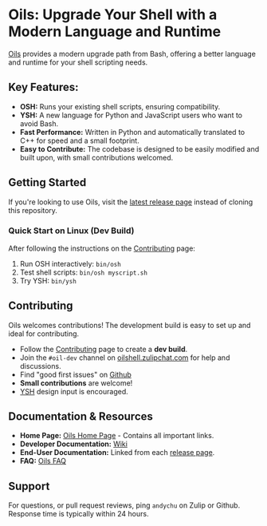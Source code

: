 # Oils: Upgrade Your Shell with a Modern Language and Runtime

[Oils](https://github.com/oils-for-unix/oils) provides a modern upgrade path from Bash, offering a better language and runtime for your shell scripting needs.

## Key Features:

*   **OSH:** Runs your existing shell scripts, ensuring compatibility.
*   **YSH:**  A new language for Python and JavaScript users who want to avoid Bash.
*   **Fast Performance:**  Written in Python and automatically translated to C++ for speed and a small footprint.
*   **Easy to Contribute:**  The codebase is designed to be easily modified and built upon, with small contributions welcomed.

## Getting Started

If you're looking to use Oils, visit the [latest release page](https://oils.pub/release/latest/) instead of cloning this repository.

### Quick Start on Linux (Dev Build)

After following the instructions on the [Contributing](https://github.com/oils-for-unix/oils/wiki/Contributing) page:

1.  Run OSH interactively: `bin/osh`
2.  Test shell scripts: `bin/osh myscript.sh`
3.  Try YSH: `bin/ysh`

## Contributing

Oils welcomes contributions! The development build is easy to set up and ideal for contributing.

*   Follow the [Contributing](https://github.com/oils-for-unix/oils/wiki/Contributing) page to create a **dev build**.
*   Join the `#oil-dev` channel on [oilshell.zulipchat.com](https://oilshell.zulipchat.com/) for help and discussions.
*   Find "good first issues" on [Github](https://github.com/oils-for-unix/oils/issues?q=is%3Aissue+is%3Aopen+label%3A%22good+first+issue%22)
*   **Small contributions** are welcome! 
*   [YSH](https://oils.pub/cross-ref.html#YSH) design input is encouraged.

## Documentation & Resources

*   **Home Page:**  [Oils Home Page](https://oils.pub/) - Contains all important links.
*   **Developer Documentation:** [Wiki](https://github.com/oils-for-unix/oils/wiki)
*   **End-User Documentation:** Linked from each [release page](https://oils.pub/releases.html).
*   **FAQ:** [Oils FAQ](https://www.oilshell.org/blog/2023/03/faq.html)

## Support

For questions, or pull request reviews, ping `andychu` on Zulip or Github. Response time is typically within 24 hours.
